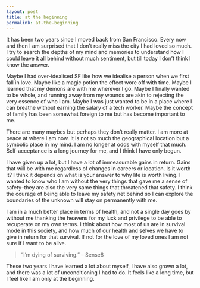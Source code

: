 ```yaml
---
layout: post
title: at the beginning
permalink: at-the-beginning
---
```

It has been two years since I moved back from San Francisco. Every now and then I am surprised that I don’t really miss the city I had loved so much. I try to search the depths of my mind and memories to understand how I could leave it all behind without much sentiment, but till today I don’t think I know the answer.

Maybe I had over-idealised SF like how we idealise a person when we first fall in love. Maybe like a magic potion the effect wore off with time. Maybe I learned that my demons are with me wherever I go. Maybe I finally wanted to be whole, and running away from my wounds are akin to rejecting the very essence of who I am. Maybe I was just wanted to be in a place where I can breathe without earning the salary of a tech worker. Maybe the concept of family has been somewhat foreign to me but has become important to me.

There are many maybes but perhaps they don’t really matter. I am more at peace at where I am now. It is not so much the geographical location but a symbolic place in my mind. I am no longer at odds with myself that much. Self-acceptance is a long journey for me, and I think I have only begun. 

I have given up a lot, but I have a lot of immeasurable gains in return. Gains that will be with me regardless of changes in careers or location. Is it worth it? I think it depends on what is your answer to why life is worth living. I wanted to know who I am without the very things that gave me a sense of safety–they are also the very same things that threatened that safety. I think the courage of being able to leave my safety net behind so I can explore the boundaries of the unknown will stay on permanently with me. 

I am in a much better place in terms of health, and not a single day goes by without me thanking the heavens for my luck and privilege to be able to recuperate on my own terms. I think about how most of us are in survival mode in this society, and how much of our health and selves we have to give in return for that survival. If not for the love of my loved ones I am not sure if I want to be alive. 

> “I’m dying of surviving.” – Sense8

These two years I have learned a lot about myself, I have also grown a lot, and there was a lot of unconditioning I had to do. It feels like a long time, but I feel like I am only at the beginning.

